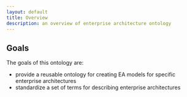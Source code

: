 ```yaml
---
layout: default
title: Overview
description: an overview of enterprise architecture ontology
---
```


## Goals

The goals of this ontology are:

* provide a reusable ontology for creating EA models for specific enterprise architectures
* standardize a set of terms for describing enterprise architectures